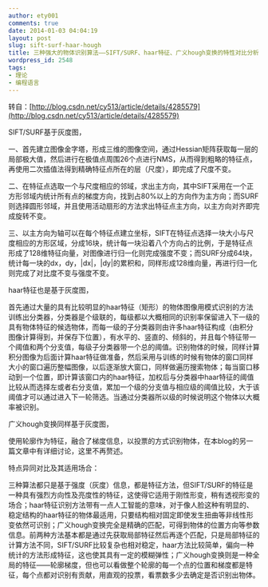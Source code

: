```yaml
---
author: ety001
comments: true
date: 2014-01-03 04:04:19
layout: post
slug: sift-surf-haar-hough
title: 三种强大的物体识别算法——SIFT/SURF、haar特征、广义hough变换的特性对比分析
wordpress_id: 2548
tags:
- 理论
- 编程语言
---
```


转自：[http://blog.csdn.net/cy513/article/details/4285579](http://blog.csdn.net/cy513/article/details/4285579)

SIFT/SURF基于灰度图，

一、首先建立图像金字塔，形成三维的图像空间，通过Hessian矩阵获取每一层的局部极大值，然后进行在极值点周围26个点进行NMS，从而得到粗略的特征点，再使用二次插值法得到精确特征点所在的层（尺度），即完成了尺度不变。

二、在特征点选取一个与尺度相应的邻域，求出主方向，其中SIFT采用在一个正方形邻域内统计所有点的梯度方向，找到占80%以上的方向作为主方向；而SURF则选择圆形邻域，并且使用活动扇形的方法求出特征点主方向，以主方向对齐即完成旋转不变。

三、以主方向为轴可以在每个特征点建立坐标，SIFT在特征点选择一块大小与尺度相应的方形区域，分成16块，统计每一块沿着八个方向占的比例，于是特征点形成了128维特征向量，对图像进行归一化则完成强度不变；而SURF分成64块，统计每一块的dx，dy，|dx|，|dy|的累积和，同样形成128维向量，再进行归一化则完成了对比度不变与强度不变。

<!-- more -->

haar特征也是基于灰度图，

首先通过大量的具有比较明显的haar特征（矩形）的物体图像用模式识别的方法训练出分类器，分类器是个级联的，每级都以大概相同的识别率保留进入下一级的具有物体特征的候选物体，而每一级的子分类器则由许多haar特征构成（由积分图像计算得到，并保存下位置），有水平的、竖直的、倾斜的，并且每个特征带一个阈值和两个分支值，每级子分类器带一个总的阈值。识别物体的时候，同样计算积分图像为后面计算haar特征做准备，然后采用与训练的时候有物体的窗口同样大小的窗口遍历整幅图像，以后逐渐放大窗口，同样做遍历搜索物体；每当窗口移动到一个位置，即计算该窗口内的haar特征，加权后与分类器中haar特征的阈值比较从而选择左或者右分支值，累加一个级的分支值与相应级的阈值比较，大于该阈值才可以通过进入下一轮筛选。当通过分类器所以级的时候说明这个物体以大概率被识别。



广义hough变换同样基于灰度图，

使用轮廓作为特征，融合了梯度信息，以投票的方式识别物体，在本blog的另一篇文章中有详细讨论，这里不再赘述。





特点异同对比及其适用场合：




三种算法都只是基于强度（灰度）信息，都是特征方法，但SIFT/SURF的特征是一种具有强烈方向性及亮度性的特征，这使得它适用于刚性形变，稍有透视形变的场合；haar特征识别方法带有一点人工智能的意味，对于像人脸这种有明显的、稳定结构的haar特征的物体最适用，只要结构相对固定即使发生扭曲等非线性形变依然可识别；广义hough变换完全是精确的匹配，可得到物体的位置方向等参数信息。前两种方法基本都是通过先获取局部特征然后再逐个匹配，只是局部特征的计算方法不同，SIFT/SURF比较复杂也相对稳定，haar方法比较简单，偏向一种统计的方法形成特征，这也使其具有一定的模糊弹性；广义hough变换则是一种全局的特征——轮廓梯度，但也可以看做整个轮廓的每一个点的位置和梯度都是特征，每个点都对识别有贡献，用直观的投票，看票数多少去确定是否识别出物体。

